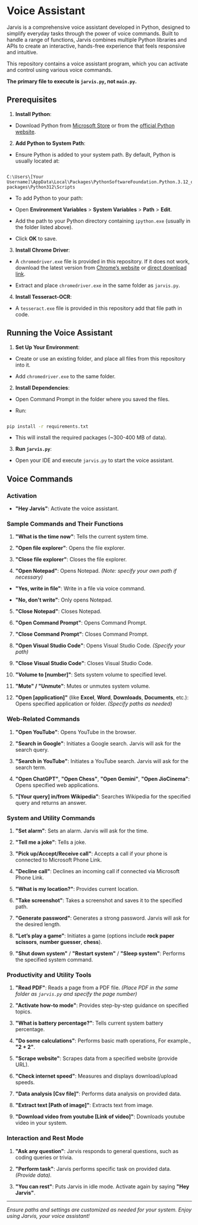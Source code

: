 # Voice Assistant

  

Jarvis is a comprehensive voice assistant developed in Python, designed to simplify everyday tasks through the power of voice commands. Built to handle a range of functions, Jarvis combines multiple Python libraries and APIs to create an interactive, hands-free experience that feels responsive and intuitive.

This repository contains a voice assistant program, which you can activate and control using various voice commands. 

**The primary file to execute is `jarvis.py`, **not**  `main.py`.**

  

## Prerequisites

  

1.  **Install Python**:

- Download Python from [Microsoft Store](https://www.microsoft.com/store/productId/9NCVDN91XZQP?ocid=pdpshare) or from the [official Python website](https://www.python.org/downloads/).

2.  **Add Python to System Path**:

- Ensure Python is added to your system path. By default, Python is usually located at:

```

C:\Users\[Your Username]\AppData\Local\Packages\PythonSoftwareFoundation.Python.3.12_qbz5n2kfra8p0\LocalCache\local-packages\Python312\Scripts

```

- To add Python to your path:

- Open **Environment Variables** > **System Variables** > **Path** > **Edit**.

- Add the path to your Python directory containing `ipython.exe` (usually in the folder listed above).

- Click **OK** to save.

  

3.  **Install Chrome Driver**:

- A `chromedriver.exe` file is provided in this repository. If it does not work, download the latest version from [Chrome’s website](https://developer.chrome.com/docs/chromedriver/downloads) or [direct download link](https://storage.googleapis.com/chrome-for-testing-public/129.0.6668.58/win64/chromedriver-win64.zip).

- Extract and place `chromedriver.exe` in the same folder as `jarvis.py`.



4.  **Install Tesseract-OCR**:

- A `tesseract.exe` file is provided in this repository add that file path in code.

  

## Running the Voice Assistant

  

1.  **Set Up Your Environment**:

- Create or use an existing folder, and place all files from this repository into it.

- Add `chromedriver.exe` to the same folder.

  

2.  **Install Dependencies**:

- Open Command Prompt in the folder where you saved the files.

- Run:

```bash

pip install -r requirements.txt

```

- This will install the required packages (~300-400 MB of data).

  

3.  **Run `jarvis.py`**:

- Open your IDE and execute `jarvis.py` to start the voice assistant.

  

## Voice Commands

  

### Activation

-  **"Hey Jarvis"**: Activate the voice assistant.

  

### Sample Commands and Their Functions

1.  **"What is the time now"**: Tells the current system time.

2.  **"Open file explorer"**: Opens the file explorer.

3.  **"Close file explorer"**: Closes the file explorer.

4.  **"Open Notepad"**: Opens Notepad. *(Note: specify your own path if necessary)*

-  **"Yes, write in file"**: Write in a file via voice command.

-  **"No, don't write"**: Only opens Notepad.

5.  **"Close Notepad"**: Closes Notepad.

6.  **"Open Command Prompt"**: Opens Command Prompt.

7.  **"Close Command Prompt"**: Closes Command Prompt.

8.  **"Open Visual Studio Code"**: Opens Visual Studio Code. *(Specify your path)*

9.  **"Close Visual Studio Code"**: Closes Visual Studio Code.

10.  **"Volume to [number]"**: Sets system volume to specified level.

11.  **"Mute" / "Unmute"**: Mutes or unmutes system volume.

12.  **"Open [application]"** (like **Excel**, **Word**, **Downloads**, **Documents**, etc.): Opens specified application or folder. *(Specify paths as needed)*

  

### Web-Related Commands

1.  **"Open YouTube"**: Opens YouTube in the browser.

2.  **"Search in Google"**: Initiates a Google search. Jarvis will ask for the search query.

3.  **"Search in YouTube"**: Initiates a YouTube search. Jarvis will ask for the search term.

4.  **"Open ChatGPT"**, **"Open Chess"**, **"Open Gemini"**, **"Open JioCinema"**: Opens specified web applications.

5.  **"[Your query] in/from Wikipedia"**: Searches Wikipedia for the specified query and returns an answer.

  

### System and Utility Commands

1.  **"Set alarm"**: Sets an alarm. Jarvis will ask for the time.

2.  **"Tell me a joke"**: Tells a joke.

3.  **"Pick up/Accept/Receive call"**: Accepts a call if your phone is connected to Microsoft Phone Link.

4.  **"Decline call"**: Declines an incoming call if connected via Microsoft Phone Link.

5.  **"What is my location?"**: Provides current location.

6.  **"Take screenshot"**: Takes a screenshot and saves it to the specified path.

7.  **"Generate password"**: Generates a strong password. Jarvis will ask for the desired length.

8.  **"Let’s play a game"**: Initiates a game (options include **rock paper scissors**, **number guesser**, **chess**).

9.  **"Shut down system"** / **"Restart system"** / **"Sleep system"**: Performs the specified system command.

  

### Productivity and Utility Tools

1.  **"Read PDF"**: Reads a page from a PDF file. *(Place PDF in the same folder as `jarvis.py` and specify the page number)*

2.  **"Activate how-to mode"**: Provides step-by-step guidance on specified topics.

3.  **"What is battery percentage?"**: Tells current system battery percentage.

4.  **"Do some calculations"**: Performs basic math operations, For example., **"2 + 2"**.

5.  **"Scrape website"**: Scrapes data from a specified website (provide URL).

6.  **"Check internet speed"**: Measures and displays download/upload speeds.

7.  **"Data analysis [Csv file]"**: Performs data analysis on provided data.

8.  **"Extract text [Path of image]"**: Extracts text from image.

9.  **"Download video from youtube [Link of video]"**: Downloads youtube video in your system.

  

### Interaction and Rest Mode

1.  **"Ask any question"**: Jarvis responds to general questions, such as coding queries or trivia.

2.  **"Perform task"**: Jarvis performs specific task on provided data. *(Provide data).*

3.  **"You can rest"**: Puts Jarvis in idle mode. Activate again by saying **"Hey Jarvis"**.

  

---

  

*Ensure paths and settings are customized as needed for your system. Enjoy using Jarvis, your voice assistant!*
